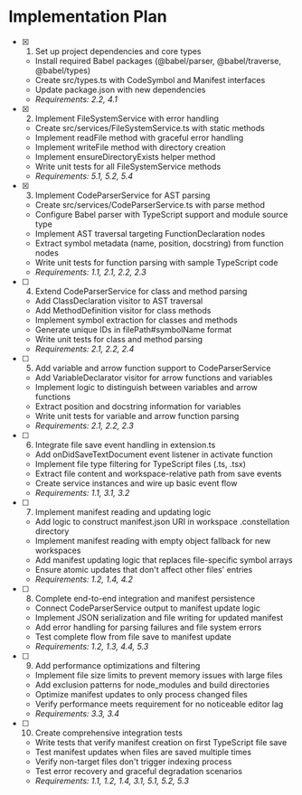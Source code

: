 # Implementation Plan

- [x] 1. Set up project dependencies and core types
  - Install required Babel packages (@babel/parser, @babel/traverse, @babel/types)
  - Create src/types.ts with CodeSymbol and Manifest interfaces
  - Update package.json with new dependencies
  - _Requirements: 2.2, 4.1_

- [x] 2. Implement FileSystemService with error handling
  - Create src/services/FileSystemService.ts with static methods
  - Implement readFile method with graceful error handling
  - Implement writeFile method with directory creation
  - Implement ensureDirectoryExists helper method
  - Write unit tests for all FileSystemService methods
  - _Requirements: 5.1, 5.2, 5.4_

- [x] 3. Implement CodeParserService for AST parsing
  - Create src/services/CodeParserService.ts with parse method
  - Configure Babel parser with TypeScript support and module source type
  - Implement AST traversal targeting FunctionDeclaration nodes
  - Extract symbol metadata (name, position, docstring) from function nodes
  - Write unit tests for function parsing with sample TypeScript code
  - _Requirements: 1.1, 2.1, 2.2, 2.3_

- [ ] 4. Extend CodeParserService for class and method parsing
  - Add ClassDeclaration visitor to AST traversal
  - Add MethodDefinition visitor for class methods
  - Implement symbol extraction for classes and methods
  - Generate unique IDs in filePath#symbolName format
  - Write unit tests for class and method parsing
  - _Requirements: 2.1, 2.2, 2.4_

- [ ] 5. Add variable and arrow function support to CodeParserService
  - Add VariableDeclarator visitor for arrow functions and variables
  - Implement logic to distinguish between variables and arrow functions
  - Extract position and docstring information for variables
  - Write unit tests for variable and arrow function parsing
  - _Requirements: 2.1, 2.2, 2.3_

- [ ] 6. Integrate file save event handling in extension.ts
  - Add onDidSaveTextDocument event listener in activate function
  - Implement file type filtering for TypeScript files (.ts, .tsx)
  - Extract file content and workspace-relative path from save events
  - Create service instances and wire up basic event flow
  - _Requirements: 1.1, 3.1, 3.2_

- [ ] 7. Implement manifest reading and updating logic
  - Add logic to construct manifest.json URI in workspace .constellation directory
  - Implement manifest reading with empty object fallback for new workspaces
  - Add manifest updating logic that replaces file-specific symbol arrays
  - Ensure atomic updates that don't affect other files' entries
  - _Requirements: 1.2, 1.4, 4.2_

- [ ] 8. Complete end-to-end integration and manifest persistence
  - Connect CodeParserService output to manifest update logic
  - Implement JSON serialization and file writing for updated manifest
  - Add error handling for parsing failures and file system errors
  - Test complete flow from file save to manifest update
  - _Requirements: 1.2, 1.3, 4.4, 5.3_

- [ ] 9. Add performance optimizations and filtering
  - Implement file size limits to prevent memory issues with large files
  - Add exclusion patterns for node_modules and build directories
  - Optimize manifest updates to only process changed files
  - Verify performance meets requirement for no noticeable editor lag
  - _Requirements: 3.3, 3.4_

- [ ] 10. Create comprehensive integration tests
  - Write tests that verify manifest creation on first TypeScript file save
  - Test manifest updates when files are saved multiple times
  - Verify non-target files don't trigger indexing process
  - Test error recovery and graceful degradation scenarios
  - _Requirements: 1.1, 1.2, 1.4, 3.1, 5.1, 5.2, 5.3_